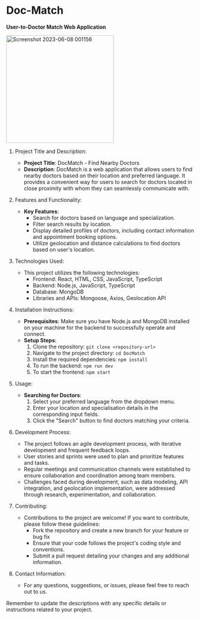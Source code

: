 # Doc-Match

**User-to-Doctor Match Web Application**

<img width="288" alt="Screenshot 2023-06-08 001156" src="https://github.com/OliviaA22/DPD/assets/94966149/90ca2dad-f1e6-4d5f-a0c8-754d117ec50e">

1. Project Title and Description:
   - **Project Title**: DocMatch - Find Nearby Doctors
   - **Description**: DocMatch is a web application that allows users to find nearby doctors based on their location and preferred language. It provides a convenient way for users to search for doctors located in close proximity with whom they can seamlessly communicate with.

2. Features and Functionality:
   - **Key Features**:
     - Search for doctors based on language and specialization.
     - Filter search results by location.
     - Display detailed profiles of doctors, including contact information and appointment booking options.
     - Utilize geolocation and distance calculations to find doctors based on user's location.

3. Technologies Used:
   - This project utilizes the following technologies:
     - Frontend: React, HTML, CSS, JavaScript, TypeScript
     - Backend: Node.js, JavaScript, TypeScript
     - Database: MongoDB
     - Libraries and APIs: Mongoose, Axios, Geolocation API

4. Installation Instructions:
   - **Prerequisites**: Make sure you have Node.js and MongoDB installed on your machine for the backend to successfully operate and connect.
   - **Setup Steps**:
     1. Clone the repository: `git clone <repository-url>`
     2. Navigate to the project directory: `cd DocMatch`
     3. Install the required dependencies: `npm install`
     4. To run the backend: `npm run dev`
     5. To start the frontend: `npm start`

5. Usage:
   - **Searching for Doctors**:
     1. Select your preferred language from the dropdown menu.
     2. Enter your location and specialisation details in the corresponding input fields.
     3. Click the "Search" button to find doctors matching your criteria.

6. Development Process:
   - The project follows an agile development process, with iterative development and frequent feedback loops.
   - User stories and sprints were used to plan and prioritize features and tasks.
   - Regular meetings and communication channels were established to ensure collaboration and coordination among team members.
   - Challenges faced during development, such as data modeling, API integration, and geolocation implementation, were addressed through research, experimentation, and collaboration.

7. Contributing:
   - Contributions to the project are welcome! If you want to contribute, please follow these guidelines:
     - Fork the repository and create a new branch for your feature or bug fix
     - Ensure that your code follows the project's coding style and conventions.
     - Submit a pull request detailing your changes and any additional information.

8. Contact Information:
    - For any questions, suggestions, or issues, please feel free to reach out to us.

Remember to update the descriptions with any specific details or instructions related to your project.
